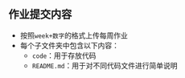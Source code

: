 ## 作业提交内容
- 按照`week+数字`的格式上传每周作业
- 每个子文件夹中包含以下内容：
    - `code`：用于存放代码
    - `README.md`：用于对不同代码文件进行简单说明
